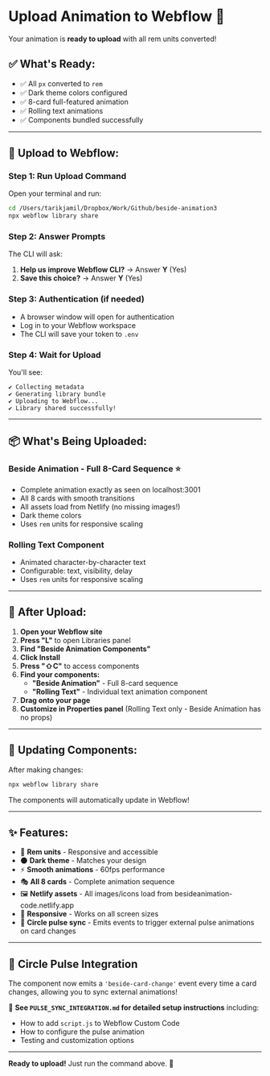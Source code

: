 # Upload Animation to Webflow 🚀

Your animation is **ready to upload** with all rem units converted!

## ✅ What's Ready:

- ✅ All `px` converted to `rem`
- ✅ Dark theme colors configured
- ✅ 8-card full-featured animation
- ✅ Rolling text animations
- ✅ Components bundled successfully

---

## 🎯 Upload to Webflow:

### Step 1: Run Upload Command

Open your terminal and run:

```bash
cd /Users/tarikjamil/Dropbox/Work/Github/beside-animation3
npx webflow library share
```

### Step 2: Answer Prompts

The CLI will ask:

1. **Help us improve Webflow CLI?** → Answer **Y** (Yes)
2. **Save this choice?** → Answer **Y** (Yes)

### Step 3: Authentication (if needed)

- A browser window will open for authentication
- Log in to your Webflow workspace
- The CLI will save your token to `.env`

### Step 4: Wait for Upload

You'll see:

```
✔ Collecting metadata
✔ Generating library bundle
✔ Uploading to Webflow...
✔ Library shared successfully!
```

---

## 📦 What's Being Uploaded:

### **Beside Animation** - Full 8-Card Sequence ⭐

- Complete animation exactly as seen on localhost:3001
- All 8 cards with smooth transitions
- All assets load from Netlify (no missing images!)
- Dark theme colors
- Uses `rem` units for responsive scaling

### **Rolling Text Component**

- Animated character-by-character text
- Configurable: text, visibility, delay
- Uses `rem` units for responsive scaling

---

## 🎨 After Upload:

1. **Open your Webflow site**
2. **Press "L"** to open Libraries panel
3. **Find "Beside Animation Components"**
4. **Click Install**
5. **Press "⇧C"** to access components
6. **Find your components:**
   - **"Beside Animation"** - Full 8-card sequence
   - **"Rolling Text"** - Individual text animation component
7. **Drag onto your page**
8. **Customize in Properties panel** (Rolling Text only - Beside Animation has no props)

---

## 🔄 Updating Components:

After making changes:

```bash
npx webflow library share
```

The components will automatically update in Webflow!

---

## ✨ Features:

- 🎯 **Rem units** - Responsive and accessible
- 🌑 **Dark theme** - Matches your design
- ⚡ **Smooth animations** - 60fps performance
- 🎭 **All 8 cards** - Complete animation sequence
- 🖼️ **Netlify assets** - All images/icons load from besideanimation-code.netlify.app
- 📱 **Responsive** - Works on all screen sizes
- 🔄 **Circle pulse sync** - Emits events to trigger external pulse animations on card changes

---

## 🎯 **Circle Pulse Integration**

The component now emits a `'beside-card-change'` event every time a card changes, allowing you to sync external animations!

📖 **See `PULSE_SYNC_INTEGRATION.md` for detailed setup instructions** including:

- How to add `script.js` to Webflow Custom Code
- How to configure the pulse animation
- Testing and customization options

---

**Ready to upload!** Just run the command above. 🚀
